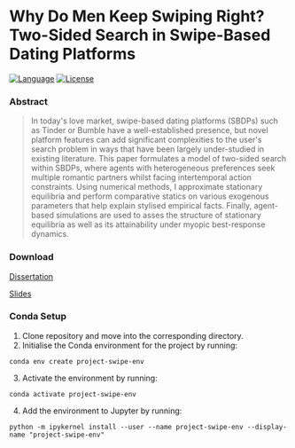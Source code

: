 # Why Do Men Keep Swiping Right? <br/> Two-Sided Search in Swipe-Based Dating Platforms
[![Language](https://img.shields.io/badge/language-Python_3-54a4ff.svg?style=flat-square)](https://www.python.org)
[![License](https://img.shields.io/github/license/patohdzs/project-tinder?style=flat-square)](https://opensource.org/licenses/MIT)

### Abstract
> In today's love market, swipe-based dating platforms (SBDPs) such as Tinder or Bumble have a well-established presence, but novel platform features can add significant complexities to the user's search problem in ways that have been largely under-studied in existing literature. This paper formulates a model of two-sided search within SBDPs, where agents with heterogeneous preferences seek multiple romantic partners whilst facing intertemporal action constraints. Using numerical methods, I approximate stationary equilibria and perform comparative statics on various exogenous parameters that help explain stylised empirical facts. Finally, agent-based simulations are used to asses the structure of stationary equilibria as well as its attainability under myopic best-response dynamics.  
  

### Download

[Dissertation](https://github.com/patohdzs/project-swipe/raw/main/dissertation/main.pdf) 

[Slides]() 


### Conda Setup
1. Clone repository and move into the corresponding directory.
2. Initialise the Conda environment for the project by running:
```
conda env create project-swipe-env
```
3. Activate the environment by running:
```
conda activate project-swipe-env
```
4. Add the environment to Jupyter by running:
```
python -m ipykernel install --user --name project-swipe-env --display-name "project-swipe-env"
```
